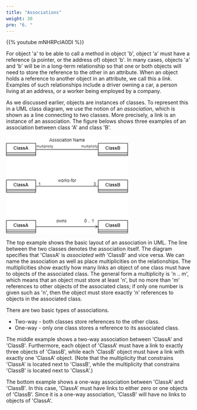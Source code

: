 ```yaml
---
title: "Associations"
weight: 30
pre: "6. "
---
```

{{% youtube mNHRPclA0DI %}}

For object 'a' to be able to call a method in object 'b', object 'a' must have a reference (a pointer, or the address of) object 'b'. In many cases, objects 'a' and 'b' will be in a long-term relationship so that one or both objects will need to store the reference to the other in an attribute. When an object holds a reference to another object in an attribute, we call this a _link_. Examples of such relationships include a driver owning a car, a person living at an address, or a worker being employed by a company. 

As we discussed earlier, objects are instances of classes. To represent this in a UML class diagram, we use the notion of an _association_, which is shown as a line connecting to two classes. More precisely, a link is an instance of an association. The figure belows shows three examples of an association between class 'A' and class 'B'. 

![Associations in UML](/images/2/2.6.associations.png)

The top example shows the basic layout of an association in UML. The line between the two classes denotes the association itself. The diagram specifies that 'ClassA' is _associated with_ 'ClassB' and vice versa. We can name the association as well as place multiplicities on the relationships. The multiplicities show exactly how many links an object of one class must have to objects of the associated class. The general form a multiplicity is 'n .. m', which means that an object must store at least 'n', but no more than 'm' references to other objects of the associated class; if only one number is given such as 'n', then the object must store exactly 'n' references to objects in the associated class. 

There are two basic types of associations. 

* Two-way - both classes store references to the other class.
* One-way -  only one class stores a reference to its associated class.

The middle example shows a two-way association between 'ClassA' and 'ClassB'. Furthermore, each object of 'ClassA' must have a link to exactly three objects of 'ClassB', while each 'ClassB' object must have a link with exactly one 'ClassA' object. (Note that the multiplicity that constrains 'ClassA' is located next to 'ClassB', while the multiplicity that constrains 'ClassB' is located next to 'ClassA'.)

The bottom example shows a one-way association between 'ClassA' and 'ClassB'. In this case, 'ClassA' must have links to either zero or one objects of 'ClassB'. Since it is a one-way association, 'ClassB' will have no links to objects of 'ClassA'.
